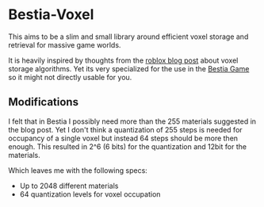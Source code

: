 # Bestia-Voxel

This aims to be a slim and small library around efficient voxel storage and retrieval for massive game worlds.

It is heavily inspired by thoughts from the [roblox blog post](https://blog.roblox.com/2017/04/voxel-terrain-storage/)
about voxel storage algorithms. Yet its very specialized for the use in the [Bestia Game](https://bestia-game.net) so
it might not directly usable for you.

## Modifications

I felt that in Bestia I possibly need more than the 255 materials suggested in the blog post. Yet I don't think a
quantization of 255 steps is needed for occupancy of a single voxel but instead 64 steps should be more then enough.
This resulted in 2^6 (6 bits) for the quantization and 12bit for the materials.

Which leaves me with the following specs:

* Up to 2048 different materials
* 64 quantization levels for voxel occupation
